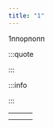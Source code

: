 ```yaml
---
title: "1"
---
```


1ппорпопп

:::quote 



:::

:::info 



:::

|   |   |   |
|---|---|---|
|   |   |   |
|   |   |   |


